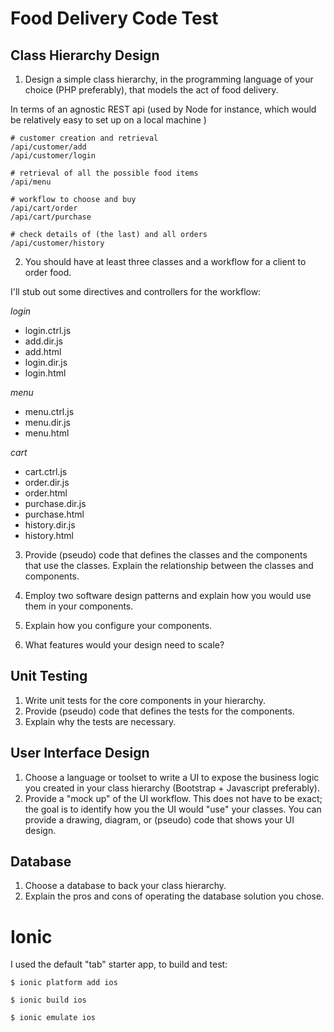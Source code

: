 # Food Delivery Code Test

## Class Hierarchy Design
1. Design a simple class hierarchy, in the programming language of your choice (PHP preferably), that models the act of food delivery.

  In terms of an agnostic REST api (used by Node for instance, which would be relatively easy to set up on a local machine )

  ```
  # customer creation and retrieval
  /api/customer/add
  /api/customer/login

  # retrieval of all the possible food items
  /api/menu

  # workflow to choose and buy
  /api/cart/order
  /api/cart/purchase

  # check details of (the last) and all orders
  /api/customer/history

  ```

2. You should have at least three classes and a workflow for a client to order food.

I'll stub out some directives and controllers for the workflow:

*login*
- login.ctrl.js
- add.dir.js
- add.html
- login.dir.js
- login.html

*menu*
- menu.ctrl.js
- menu.dir.js
- menu.html

*cart*
- cart.ctrl.js
- order.dir.js
- order.html
- purchase.dir.js
- purchase.html
- history.dir.js
- history.html


3. Provide (pseudo) code that defines the classes and the components that use the classes.  Explain the relationship between the classes and components.

4. Employ two software design patterns and explain how you would use them in your components.
5. Explain how you configure your components.
6. What features would your design need to scale?

## Unit Testing
1. Write unit tests for the core components in your hierarchy.
2. Provide (pseudo) code that defines the tests for the components.
3. Explain why the tests are necessary.

## User Interface Design
1. Choose a language or toolset to write a UI to expose the business logic you created in your class hierarchy (Bootstrap + Javascript preferably).
2. Provide a "mock up" of the UI workflow.  This does not have to be exact; the goal is to identify how you the UI would "use" your classes.  You can provide a drawing, diagram, or (pseudo) code that shows your UI design.

## Database
1. Choose a database to back your class hierarchy.
2. Explain the pros and cons of operating the database solution you chose.


# Ionic

I used the default "tab" starter app, to build and test:

```
$ ionic platform add ios

$ ionic build ios

$ ionic emulate ios

```
